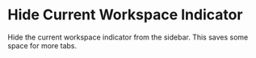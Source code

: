 
# Hide Current Workspace Indicator

Hide the current workspace indicator from the sidebar. This saves some space for more tabs.
